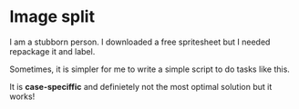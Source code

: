 # Image split

I am a stubborn person. I downloaded a free spritesheet but I needed repackage it and label.

Sometimes, it is simpler for me to write a simple script to do tasks like this.

It is **case-speciffic** and definietely not the most optimal solution but it works!
